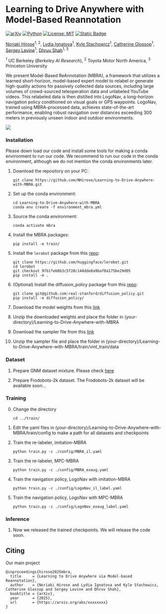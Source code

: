 # Learning to Drive Anywhere with Model-Based Reannotation
[![arXiv](https://img.shields.io/badge/arXiv-2407.08693-df2a2a.svg)](https://arxiv.org/pdf/2407.08693)
[![Python](https://img.shields.io/badge/python-3.10-blue)](https://www.python.org)
[![License: MIT](https://img.shields.io/badge/License-MIT-green.svg)](https://opensource.org/licenses/MIT)
[![Static Badge](https://img.shields.io/badge/Project-Page-a)](https://learning-language-navigation.github.io)


[Noriaki Hirose](https://sites.google.com/view/noriaki-hirose/)<sup>1, 2</sup>, [Lydia Ignatova](https://www.linkedin.com/in/lydia-ignatova)<sup>1</sup>, [Kyle Stachowicz](https://kylesta.ch/)<sup>1</sup>, [Catherine Glossop](https://www.linkedin.com/in/catherineglossop/)<sup>1</sup>, [Sergey Levine](https://people.eecs.berkeley.edu/~svlevine/)<sup>1</sup>, [Dhruv Shah](https://robodhruv.github.io/)<sup>1, 3</sup>

<sup>1</sup> UC Berkeley (_Berkeley AI Research_),  <sup>2</sup> Toyota Motor North America,  <sup>3</sup> Princeton University

We present Model-Based ReAnnotation (MBRA), a framework that utilizes a learned short-horizon, model-based expert model to relabel or generate high-quality actions for passively collected data sources, including large volumes of crowd-sourced teleoperation data and unlabeled YouTube videos. This relabeled data is then distilled into LogoNav, a long-horizon navigation policy conditioned on visual goals or GPS waypoints. LogoNav, trained using MBRA-processed data, achieves state-of-the-art performance, enabling robust navigation over distances exceeding 300 meters in previously unseen indoor and outdoor environments.

![](media/teaser.png)


### Installation
Please down load our code and install some tools for making a conda environment to run our code. We recommend to run our code in the conda environment, although we do not mention the conda environments later.

1. Download the repository on your PC:
    ```
    git clone https://github.com/NHirose/Learning-to-Drive-Anywhere-with-MBRA.git
    ```
2. Set up the conda environment:
    ```
    cd Learning-to-Drive-Anywhere-with-MBRA
    conda env create -f environment_mbra.yml
    ```
3. Source the conda environment:
    ```
    conda activate mbra
    ```
4. Install the MBRA packages:
    ```
    pip install -e train/
    ```
5. Install the `lerobot` package from this [repo](https://github.com/huggingface/lerobot):
    ```
    git clone https://github.com/huggingface/lerobot.git
    cd lerobot
    git checkout 97b1feb0b3c5f28c148dde8a9baf0a175be29d05
    pip install -e .
    ``` 

6. (Optional) Install the diffusion_policy package from this [repo](https://github.com/real-stanford/diffusion_policy): 
    ```
    git clone git@github.com:real-stanford/diffusion_policy.git
    pip install -e diffusion_policy/
    ```

6. Download the model weights from this [link](https://drive.google.com/file/d/1PwQAqC1doeU5rCda4ytil6eRMFuAzUbo/view?usp=sharing)

7. Unzip the downloaded weights and place the folder in (your-directory)/Learning-to-Drive-Anywhere-with-MBRA

8. Download the sampler file from this [link](https://drive.google.com/file/d/1PwQAqC1doeU5rCda4ytil6eRMFuAzUbo/view?usp=sharing)

9. Unzip the sampler file and place the folder in (your-directory)/Learning-to-Drive-Anywhere-with-MBRA/train/vint_train/data

### Dataset
1. Prepare GNM dataset mixture. Please check [here](https://github.com/robodhruv/visualnav-transformer/tree/main)

2. Prepare Frodobots-2k dataset. The Frodobots-2k dataset will be available soon...

### Training
0. Change the directory
    ```
    cd ../train/
    ```
1. Edit the yaml files in (your-directory)/Learning-to-Drive-Anywhere-with-MBRA/train/config to make a path for all datasets and checkpoints

2. Train the re-labeler, imitation-MBRA
    ```
    python train.py -c ./config/MBRA_il.yaml
    ```
3. Train the re-labeler, MPC-MBRA
    ```
    python train.py -c ./config/MBRA_exaug.yaml
    ```
4. Train the navigation policy, LogoNav with imitation-MBRA
    ```
    python train.py -c ./config/LogoNav_il_label.yaml
    ```
5. Train the navigation policy, LogoNav with MPC-MBRA
    ```
    python train.py -c ./config/LogoNav_exaug_label.yaml
    ```
### Inference
1. Now we released the trained checkpoints. We will release the code soon. 

    
## Citing
Our main project
```
@inproceedings{hirose2025mbra,
  title     = {Learning to Drive Anywhere via Model-based Reannotation},
  author    = {Noriaki Hirose and Lydia Ignatova and Kyle Stachowicz, Catherine Glossop and Sergey Levine and Dhruv Shah},
  booktitle = {arXiv},
  year      = {2025},
  url       = {https://arxiv.org/abs/xxxxxxxx}
}
```
